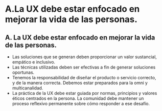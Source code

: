 # A.La UX debe estar enfocado en mejorar la vida de las personas.

## A. La UX debe estar enfocado en mejorar la vida de las personas.

* Las soluciones que se generan deben proporcionar un valor sustancial, empático e inclusivo.
* Las técnicas utilizadas deben ser efectivas a fin de generar soluciones oportunas.
* Tenemos la responsabilidad de diseñar el producto o servicio correcto, y de la manera correcta. Debemos estar preparados para la omni y multicanalidad.
* La práctica de la UX debe estar guiada por normas, principios y valores éticos centrados en la persona. La comunidad debe mantener un proceso reflexivo permanente sobre cómo responder a ese desafío.



